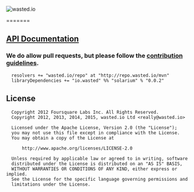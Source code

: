 ![wasted.io](http://wasted.io/images/soon/wasted.png)

=======

## [API Documentation](https://wasted.github.io/solarium/latest/api/#io.wasted.solarium)

### We do allow pull requests, but please follow the [contribution guidelines](https://github.com/wasted/solarium/blob/master/CONTRIBUTING.md).


```
  resolvers += "wasted.io/repo" at "http://repo.wasted.io/mvn"
  libraryDependencies += "io.wasted" %% "solarium" % "0.0.2"
```

## License

```
  Copyright 2012 Foursquare Labs Inc. All Rights Reserved.
  Copyright 2012, 2013, 2014, 2015, wasted.io Ltd <really@wasted.io>
  
  Licensed under the Apache License, Version 2.0 (the "License");
  you may not use this file except in compliance with the License.
  You may obtain a copy of the License at

      http://www.apache.org/licenses/LICENSE-2.0

  Unless required by applicable law or agreed to in writing, software
  distributed under the License is distributed on an "AS IS" BASIS,
  WITHOUT WARRANTIES OR CONDITIONS OF ANY KIND, either express or implied.
  See the License for the specific language governing permissions and
  limitations under the License.
```

